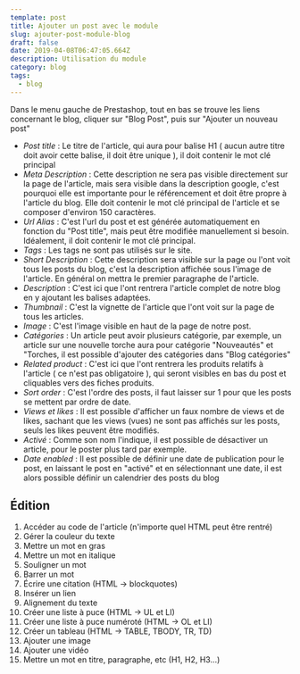 ```yaml
---
template: post
title: Ajouter un post avec le module
slug: ajouter-post-module-blog
draft: false
date: 2019-04-08T06:47:05.664Z
description: Utilisation du module
category: blog
tags:
  - blog
---
```

Dans le menu gauche de Prestashop, tout en bas se trouve les liens concernant le blog, cliquer sur "Blog Post", puis sur "Ajouter un nouveau post"

* _Post title_ : Le titre de l'article, qui aura pour balise H1 ( aucun autre titre doit avoir cette balise, il doit être unique ), il doit contenir le mot clé principal
* _Meta Description_ : Cette description ne sera pas visible directement sur la page de l'article, mais sera visible dans la description google, c'est pourquoi elle est importante pour le référencement et doit être propre à l'article du blog. Elle doit contenir le mot clé principal de l'article et se composer d'environ 150 caractères.
* _Url Alias_ : C'est l'url du post et est générée automatiquement en fonction du "Post title", mais peut être modifiée manuellement si besoin. Idéalement, il doit contenir le mot clé principal.
* _Tags_ : Les tags ne sont pas utilisés sur le site.
* _Short Description_ : Cette description sera visible sur la page ou l'ont voit tous les posts du blog, c'est la description affichée sous l'image de l'article. En général on mettra le premier paragraphe de l'article.
* _Description_ : C'est ici que l'ont rentrera l'article complet de notre blog en y ajoutant les balises adaptées.
* _Thumbnail_ : C'est la vignette de l'article que l'ont voit sur la page de tous les articles.
* _Image_ : C'est l'image visible en haut de la page de notre post.
* _Catégories_ : Un article peut avoir plusieurs catégorie, par exemple, un article sur une nouvelle torche aura pour catégorie "Nouveautés" et "Torches, il est possible d'ajouter des catégories dans "Blog catégories"
* _Related product_ : C'est ici que l'ont rentrera les produits relatifs à l'article ( ce n'est pas obligatoire ), qui seront visibles en bas du post et cliquables vers des fiches produits.
* _Sort order_ : C'est l'ordre des posts, il faut laisser sur 1 pour que les posts se mettent par ordre de date.
* _Views et likes_ : Il est possible d'afficher un faux nombre de views et de likes, sachant que les views (vues) ne sont pas affichés sur les posts, seuls les likes peuvent être modifiés.
* _Activé_ : Comme son nom l'indique, il est possible de désactiver un article, pour le poster plus tard par exemple.
* _Date enabled_ : Il est possible de définir une date de publication pour le post, en laissant le post en "activé" et en sélectionnant une date, il est alors possible définir un calendrier des posts du blog



## Édition

1. Accéder au code de l'article (n'importe quel HTML peut être rentré)
2. Gérer la couleur du texte
3. Mettre un mot en gras
4. Mettre un mot en italique
5. Souligner un mot
6. Barrer un mot
7. Écrire une citation (HTML → blockquotes)
8. Insérer un lien 
9. Alignement du texte
10. Créer une liste à puce (HTML → UL et LI)
11. Créer une liste à puce numéroté (HTML → OL et LI)
12. Créer un tableau (HTML → TABLE, TBODY, TR, TD)
13. Ajouter une image
14. Ajouter une vidéo
15. Mettre un mot en titre, paragraphe, etc (H1, H2, H3...)
